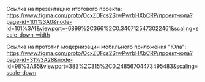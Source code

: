 Cсылка на презентацию итогового проекта:
https://www.figma.com/proto/OcxZDFcs2SrwPwrbHXbCRP/проект-юла?page-id=101%3A0&node-id=101%3A1&viewport=-6899%2C366%2C0.3407125473022461&scaling=scale-down-width

Ссылка на прототип модернизации мобильного приложения "Юла":
https://www.figma.com/proto/OcxZDFcs2SrwPwrbHXbCRP/проект-юла?page-id=31%3A28&node-id=98%3A65&viewport=383%2C315%2C0.24856704473495483&scaling=scale-down
